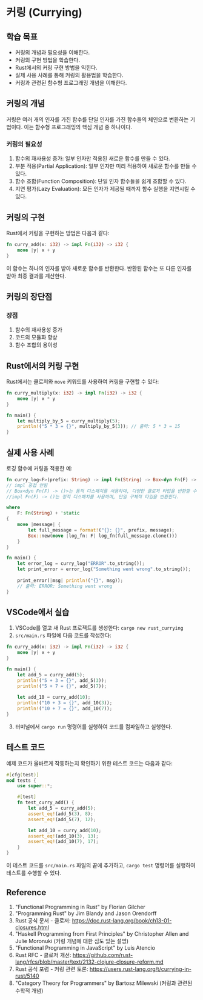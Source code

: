 # 커링 (Currying)

## 학습 목표
- 커링의 개념과 필요성을 이해한다.
- 커링의 구현 방법을 학습한다.
- Rust에서의 커링 구현 방법을 익힌다.
- 실제 사용 사례를 통해 커링의 활용법을 학습한다.
- 커링과 관련된 함수형 프로그래밍 개념을 이해한다.

## 커링의 개념

커링은 여러 개의 인자를 가진 함수를 단일 인자를 가진 함수들의 체인으로 변환하는 기법이다. 이는 함수형 프로그래밍의 핵심 개념 중 하나이다.

### 커링의 필요성

1. 함수의 재사용성 증가: 일부 인자만 적용된 새로운 함수를 만들 수 있다.
2. 부분 적용(Partial Application): 일부 인자만 미리 적용하여 새로운 함수를 만들 수 있다.
3. 함수 조합(Function Composition): 단일 인자 함수들을 쉽게 조합할 수 있다.
4. 지연 평가(Lazy Evaluation): 모든 인자가 제공될 때까지 함수 실행을 지연시킬 수 있다.

## 커링의 구현

Rust에서 커링을 구현하는 방법은 다음과 같다:

```rust
fn curry_add(x: i32) -> impl Fn(i32) -> i32 {
    move |y| x + y
}
```

이 함수는 하나의 인자를 받아 새로운 함수를 반환한다. 반환된 함수는 또 다른 인자를 받아 최종 결과를 계산한다.


## 커링의 장단점

### 장점
1. 함수의 재사용성 증가
2. 코드의 모듈화 향상
3. 함수 조합의 용이성

## Rust에서의 커링 구현

Rust에서는 클로저와 `move` 키워드를 사용하여 커링을 구현할 수 있다:

```rust
fn curry_multiply(x: i32) -> impl Fn(i32) -> i32 {
    move |y| x * y
}

fn main() {
    let multiply_by_5 = curry_multiply(5);
    println!("5 * 3 = {}", multiply_by_5(3)); // 출력: 5 * 3 = 15
}
```

## 실제 사용 사례

로깅 함수에 커링을 적용한 예:
```rust
fn curry_log<F>(prefix: String) -> impl Fn(String) -> Box<dyn Fn(F) -> ()>
// impl 중첩 안됨 
// Box<dyn Fn(F) -> ()>는 동적 디스패치를 사용하며, 다양한 클로저 타입을 반환할 수 있다.
//impl Fn(F) -> ()는 정적 디스패치를 사용하며, 단일 구체적 타입을 반환한다.

where
    F: Fn(String) + 'static
{
    move |message| {
        let full_message = format!("{}: {}", prefix, message);
        Box::new(move |log_fn: F| log_fn(full_message.clone()))
    }
}

fn main() {
    let error_log = curry_log("ERROR".to_string());
    let print_error = error_log("Something went wrong".to_string());
    
    print_error(|msg| println!("{}", msg));
    // 출력: ERROR: Something went wrong
}
```


## VSCode에서 실습

1. VSCode를 열고 새 Rust 프로젝트를 생성한다: `cargo new rust_currying`
2. `src/main.rs` 파일에 다음 코드를 작성한다:

```rust
fn curry_add(x: i32) -> impl Fn(i32) -> i32 {
    move |y| x + y
}

fn main() {
    let add_5 = curry_add(5);
    println!("5 + 3 = {}", add_5(3));
    println!("5 + 7 = {}", add_5(7));
    
    let add_10 = curry_add(10);
    println!("10 + 3 = {}", add_10(3));
    println!("10 + 7 = {}", add_10(7));
}
```

3. 터미널에서 `cargo run` 명령어를 실행하여 코드를 컴파일하고 실행한다.

## 테스트 코드

예제 코드가 올바르게 작동하는지 확인하기 위한 테스트 코드는 다음과 같다:

```rust
#[cfg(test)]
mod tests {
    use super::*;

    #[test]
    fn test_curry_add() {
        let add_5 = curry_add(5);
        assert_eq!(add_5(3), 8);
        assert_eq!(add_5(7), 12);

        let add_10 = curry_add(10);
        assert_eq!(add_10(3), 13);
        assert_eq!(add_10(7), 17);
    }
}
```

이 테스트 코드를 `src/main.rs` 파일의 끝에 추가하고, `cargo test` 명령어를 실행하여 테스트를 수행할 수 있다.

## Reference

1. "Functional Programming in Rust" by Florian Gilcher
2. "Programming Rust" by Jim Blandy and Jason Orendorff
3. Rust 공식 문서 - 클로저: https://doc.rust-lang.org/book/ch13-01-closures.html
4. "Haskell Programming from First Principles" by Christopher Allen and Julie Moronuki (커링 개념에 대한 심도 있는 설명)
5. "Functional Programming in JavaScript" by Luis Atencio
6. Rust RFC - 클로저 개선: https://github.com/rust-lang/rfcs/blob/master/text/2132-clojure-closure-reform.md
7. Rust 공식 포럼 - 커링 관련 토론: https://users.rust-lang.org/t/currying-in-rust/5140
8. "Category Theory for Programmers" by Bartosz Milewski (커링과 관련된 수학적 개념)
